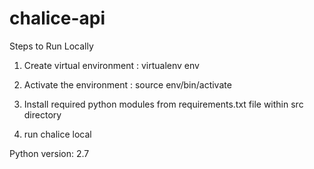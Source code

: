 # chalice-api


Steps to Run Locally

1. Create virtual environment : virtualenv env

2. Activate the environment :
source env/bin/activate

3. Install required python modules from requirements.txt file within src directory 

4. run chalice local 


Python version: 2.7 
